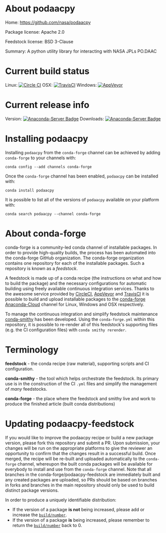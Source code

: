 About podaacpy
==============

Home: https://github.com/nasa/podaacpy

Package license: Apache 2.0

Feedstock license: BSD 3-Clause

Summary: A python utility library for interacting with NASA JPLs PO.DAAC



Current build status
====================

Linux: [![Circle CI](https://circleci.com/gh/conda-forge/podaacpy-feedstock.svg?style=shield)](https://circleci.com/gh/conda-forge/podaacpy-feedstock)
OSX: [![TravisCI](https://travis-ci.org/conda-forge/podaacpy-feedstock.svg?branch=master)](https://travis-ci.org/conda-forge/podaacpy-feedstock)
Windows: [![AppVeyor](https://ci.appveyor.com/api/projects/status/github/conda-forge/podaacpy-feedstock?svg=True)](https://ci.appveyor.com/project/conda-forge/podaacpy-feedstock/branch/master)

Current release info
====================
Version: [![Anaconda-Server Badge](https://anaconda.org/conda-forge/podaacpy/badges/version.svg)](https://anaconda.org/conda-forge/podaacpy)
Downloads: [![Anaconda-Server Badge](https://anaconda.org/conda-forge/podaacpy/badges/downloads.svg)](https://anaconda.org/conda-forge/podaacpy)

Installing podaacpy
===================

Installing `podaacpy` from the `conda-forge` channel can be achieved by adding `conda-forge` to your channels with:

```
conda config --add channels conda-forge
```

Once the `conda-forge` channel has been enabled, `podaacpy` can be installed with:

```
conda install podaacpy
```

It is possible to list all of the versions of `podaacpy` available on your platform with:

```
conda search podaacpy --channel conda-forge
```


About conda-forge
=================

conda-forge is a community-led conda channel of installable packages.
In order to provide high-quality builds, the process has been automated into the
conda-forge GitHub organization. The conda-forge organization contains one repository
for each of the installable packages. Such a repository is known as a *feedstock*.

A feedstock is made up of a conda recipe (the instructions on what and how to build
the package) and the necessary configurations for automatic building using freely
available continuous integration services. Thanks to the awesome service provided by
[CircleCI](https://circleci.com/), [AppVeyor](http://www.appveyor.com/)
and [TravisCI](https://travis-ci.org/) it is possible to build and upload installable
packages to the [conda-forge](https://anaconda.org/conda-forge)
[Anaconda-Cloud](http://docs.anaconda.org/) channel for Linux, Windows and OSX respectively.

To manage the continuous integration and simplify feedstock maintenance
[conda-smithy](http://github.com/conda-forge/conda-smithy) has been developed.
Using the ``conda-forge.yml`` within this repository, it is possible to re-render all of
this feedstock's supporting files (e.g. the CI configuration files) with ``conda smithy rerender``.


Terminology
===========

**feedstock** - the conda recipe (raw material), supporting scripts and CI configuration.

**conda-smithy** - the tool which helps orchestrate the feedstock.
                   Its primary use is in the construction of the CI ``.yml`` files
                   and simplify the management of *many* feedstocks.

**conda-forge** - the place where the feedstock and smithy live and work to
                  produce the finished article (built conda distributions)


Updating podaacpy-feedstock
===========================

If you would like to improve the podaacpy recipe or build a new
package version, please fork this repository and submit a PR. Upon submission,
your changes will be run on the appropriate platforms to give the reviewer an
opportunity to confirm that the changes result in a successful build. Once
merged, the recipe will be re-built and uploaded automatically to the
`conda-forge` channel, whereupon the built conda packages will be available for
everybody to install and use from the `conda-forge` channel.
Note that all branches in the conda-forge/podaacpy-feedstock are
immediately built and any created packages are uploaded, so PRs should be based
on branches in forks and branches in the main repository should only be used to
build distinct package versions.

In order to produce a uniquely identifiable distribution:
 * If the version of a package **is not** being increased, please add or increase
   the [``build/number``](http://conda.pydata.org/docs/building/meta-yaml.html#build-number-and-string).
 * If the version of a package **is** being increased, please remember to return
   the [``build/number``](http://conda.pydata.org/docs/building/meta-yaml.html#build-number-and-string)
   back to 0.

